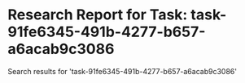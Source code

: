 # Research Report for Task: task-91fe6345-491b-4277-b657-a6acab9c3086

Search results for 'task-91fe6345-491b-4277-b657-a6acab9c3086'